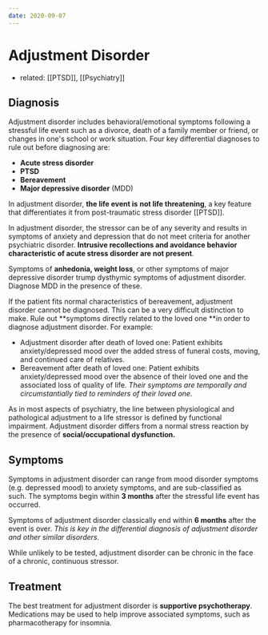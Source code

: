 ```yaml
---
date: 2020-09-07
---
```


# Adjustment Disorder

- related: [[PTSD]], [[Psychiatry]]

## Diagnosis

Adjustment disorder includes behavioral/emotional symptoms following a stressful life event such as a divorce, death of a family member or friend, or changes in one's school or work situation. Four key differential diagnoses to rule out before diagnosing are:

- **Acute stress disorder**
- **PTSD**
- **Bereavement**
- **Major depressive disorder** (MDD)

<!-- adjustment vs PTSD vs acute stress -->

In adjustment disorder, **the life event is** **not life threatening**, a key feature that differentiates it from post-traumatic stress disorder [[PTSD]].

In adjustment disorder, the stressor can be of any severity and results in symptoms of anxiety and depression that do not meet criteria for another psychiatric disorder.  **Intrusive recollections and avoidance behavior characteristic of acute stress disorder are not present**.

<!-- adjustment vs major depressive disorder -->

Symptoms of **anhedonia, weight loss**, or other symptoms of major depressive disorder trump dysthymic symptoms of adjustment disorder. Diagnose MDD in the presence of these.

<!-- adjustment vs bereavement -->

If the patient fits normal characteristics of bereavement, adjustment disorder cannot be diagnosed. This can be a very difficult distinction to make. Rule out \*\*symptoms directly related to the loved one \*\*in order to diagnose adjustment disorder. For example:

- Adjustment disorder after death of loved one: Patient exhibits anxiety/depressed mood over the added stress of funeral costs, moving, and continued care of relatives.
- Bereavement after death of loved one: Patient exhibits anxiety/depressed mood over the absence of their loved one and the associated loss of quality of life. _Their symptoms are temporally and circumstantially tied to reminders of their loved one._

<!-- physiologic vs pathological adjustment to life -->

As in most aspects of psychiatry, the line between physiological and pathological adjustment to a life stressor is defined by functional impairment. Adjustment disorder differs from a normal stress reaction by the presence of **social/occupational dysfunction.**

## Symptoms

<!-- adjustment symptoms begin and end when -->

Symptoms in adjustment disorder can range from mood disorder symptoms (e.g. depressed mood) to anxiety symptoms, and are sub-classified as such. The symptoms begin within **3 months** after the stressful life event has occurred.

Symptoms of adjustment disorder classically end within **6 months** after the event is over. _This is key in the differential diagnosis of adjustment disorder and other similar disorders._

While unlikely to be tested, adjustment disorder can be chronic in the face of a chronic, continuous stressor.

## Treatment

<!-- adjustment disorder treatment.. -->

The best treatment for adjustment disorder is **supportive psychotherapy**. Medications may be used to help improve associated symptoms, such as pharmacotherapy for insomnia.
